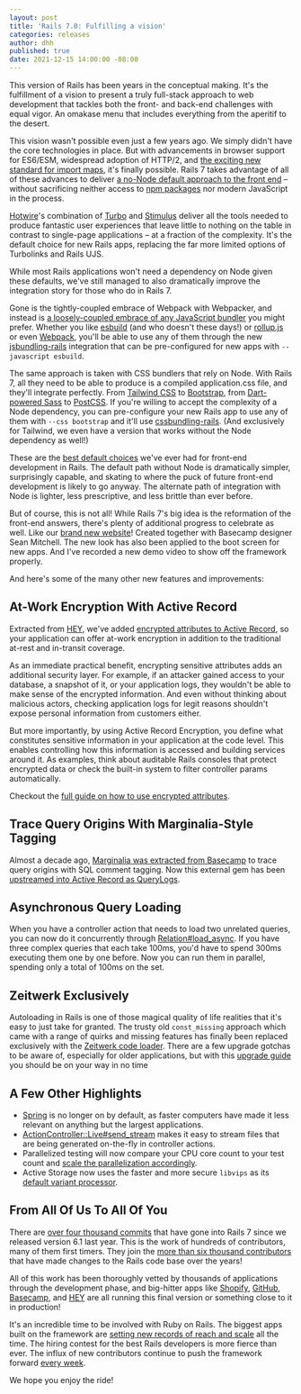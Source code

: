 ```yaml
---
layout: post
title: 'Rails 7.0: Fulfilling a vision'
categories: releases
author: dhh
published: true
date: 2021-12-15 14:00:00 -08:00
---
```


This version of Rails has been years in the conceptual making. It's the fulfillment of a vision to present a truly full-stack approach to web development that tackles both the front- and back-end challenges with equal vigor. An omakase menu that includes everything from the aperitif to the desert.

This vision wasn't possible even just a few years ago. We simply didn't have the core technologies in place. But with advancements in browser support for ES6/ESM, widespread adoption of HTTP/2, and [the exciting new standard for import maps](https://github.com/rails/importmap-rails), it's finally possible. Rails 7 takes advantage of all of these advances to deliver [a no-Node default approach to the front end](https://world.hey.com/dhh/modern-web-apps-without-javascript-bundling-or-transpiling-a20f2755) – without sacrificing neither access to [npm packages](https://github.com/rails/importmap-rails#using-node-modules-via-javascript-cdns) nor modern JavaScript in the process.

[Hotwire](https://hotwired.dev)'s combination of [Turbo](https://turbo.hotwired.dev) and [Stimulus](https://stimulus.hotwired.dev) deliver all the tools needed to produce fantastic user experiences that leave little to nothing on the table in contrast to single-page applications – at a fraction of the complexity. It's the default choice for new Rails apps, replacing the far more limited options of Turbolinks and Rails UJS.

While most Rails applications won't need a dependency on Node given these defaults, we've still managed to also dramatically improve the integration story for those who do in Rails 7. 

Gone is the tightly-coupled embrace of Webpack with Webpacker, and instead is [a loosely-coupled embrace of any JavaScript bundler](https://www.youtube.com/watch?v=PtxZvFnL2i0) you might prefer. Whether you like [esbuild](https://github.com/evanw/esbuild) (and who doesn't these days!) or [rollup.js](https://rollupjs.org/guide/en/) or even [Webpack](https://webpack.js.org), you'll be able to use any of them through the new [jsbundling-rails](https://github.com/rails/jsbundling-rails/) integration that can be pre-configured for new apps with `--javascript esbuild`.

The same approach is taken with CSS bundlers that rely on Node. With Rails 7, all they need to be able to produce is a compiled application.css file, and they'll integrate perfectly. From [Tailwind CSS](https://tailwindcss.com/) to [Bootstrap](https://getbootstrap.com/), from [Dart-powered Sass](https://sass-lang.com/dart-sass) to [PostCSS](https://postcss.org). If you're willing to accept the complexity of a Node dependency, you can pre-configure your new Rails app to use any of them with `--css bootstrap` and it'll use [cssbundling-rails](https://github.com/rails/cssbundling-rails/). (And exclusively for Tailwind, we even have a version that works without the Node dependency as well!)

These are the [best default choices](https://world.hey.com/dhh/rails-7-will-have-three-great-answers-to-javascript-in-2021-8d68191b) we've ever had for front-end development in Rails. The default path without Node is dramatically simpler, surprisingly capable, and skating to where the puck of future front-end development is likely to go anyway. The alternate path of integration with Node is lighter, less prescriptive, and less brittle than ever before.

But of course, this is not all! While Rails 7's big idea is the reformation of the front-end answers, there's plenty of additional progress to celebrate as well. Like our [brand new website](https://rubyonrails.org)! Created together with Basecamp designer Sean Mitchell. The new look has also been applied to the boot screen for new apps. And I've recorded a new demo video to show off the framework properly.

And here's some of the many other new features and improvements:

## At-Work Encryption With Active Record

Extracted from [HEY](https://hey.com/security), we've added [encrypted attributes to Active Record](https://github.com/rails/rails/pull/41659), so your application can offer at-work encryption in addition to the traditional at-rest and in-transit coverage. 

As an immediate practical benefit, encrypting sensitive attributes adds an additional security layer. For example, if an attacker gained access to your database, a snapshot of it, or your application logs, they wouldn't be able to make sense of the encrypted information. And even without thinking about malicious actors, checking application logs for legit reasons shouldn't expose personal information from customers either.

But more importantly, by using Active Record Encryption, you define what constitutes sensitive information in your application at the code level. This enables controlling how this information is accessed and building services around it. As examples, think about auditable Rails consoles that protect encrypted data or check the built-in system to filter controller params automatically.

Checkout the [full guide on how to use encrypted attributes](https://edgeguides.rubyonrails.org/active_record_encryption.html).

## Trace Query Origins With Marginalia-Style Tagging

Almost a decade ago, [Marginalia was extracted from Basecamp](https://signalvnoise.com/posts/3130-tech-note-mysql-query-comments-in-rails) to trace query origins with SQL comment tagging. Now this external gem has been [upstreamed into Active Record as QueryLogs](https://github.com/rails/rails/pull/42240).

## Asynchronous Query Loading

When you have a controller action that needs to load two unrelated queries, you can now do it concurrently through [Relation#load_async](https://github.com/rails/rails/pull/41372). If you have three complex queries that each take 100ms, you'd have to spend 300ms executing them one by one before. Now you can run them in parallel, spending only a total of 100ms on the set.

## Zeitwerk Exclusively

Autoloading in Rails is one of those magical quality of life realities that it's easy to just take for granted. The trusty old `const_missing` approach which came with a range of quirks and missing features has finally been replaced exclusively with the [Zeitwerk code loader](https://github.com/fxn/zeitwerk#introduction). There are a few upgrade gotchas to be aware of, especially for older applications, but with this [upgrade guide](https://guides.rubyonrails.org/upgrading_ruby_on_rails.html#autoloading) you should be on your way in no time

## A Few Other Highlights

- [Spring](https://github.com/rails/spring) is no longer on by default, as faster computers have made it less relevant on anything but the largest applications.
- [ActionController::Live#send_stream](https://github.com/rails/rails/pull/41488) makes it easy to stream files that are being generated on-the-fly in controller actions.
- Parallelized testing will now compare your CPU core count to your test count and [scale the parallelization accordingly](https://github.com/rails/rails/pull/42761).
- Active Storage now uses the faster and more secure `libvips` as its [default variant processor](https://edgeguides.rubyonrails.org/upgrading_ruby_on_rails.html#activestorage-variant-processor-changed-to-vips).

## From All Of Us To All Of You

There are [over four thousand commits](https://github.com/rails/rails/compare/v6.1.4.1...7-0-stable) that have gone into Rails 7 since we released version 6.1 last year. This is the work of hundreds of contributors, many of them first timers. They join the [more than six thousand contributors](https://contributors.rubyonrails.org) that have made changes to the Rails code base over the years!

All of this work has been thoroughly vetted by thousands of applications through the development phase, and big-hitter apps like [Shopify](https://www.shopify.com), [GitHub](https://github.com), [Basecamp](https://basecamp.com), and [HEY](https://hey.com) are all running this final version or something close to it in production!

It's an incredible time to be involved with Ruby on Rails. The biggest apps built on the framework are [setting new records of reach and scale](https://twitter.com/ShopifyEng/status/1465806691543531525) all the time. The hiring contest for the best Rails developers is more fierce than ever. The influx of new contributors continue to push the framework forward [every week](https://world.hey.com/this.week.in.rails).

We hope you enjoy the ride!